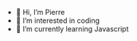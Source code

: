 - 👋 Hi, I’m Pierre
- 👀 I’m interested in coding 
- 🌱 I’m currently learning Javascript


<!---
Pierro236/Pierro236 is a ✨ special ✨ repository because its `README.md` (this file) appears on your GitHub profile.
You can click the Preview link to take a look at your changes.
--->
